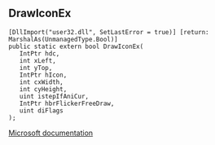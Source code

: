 ## DrawIconEx

```
[DllImport("user32.dll", SetLastError = true)] [return: MarshalAs(UnmanagedType.Bool)]
public static extern bool DrawIconEx(
   IntPtr hdc,
   int xLeft,
   int yTop,
   IntPtr hIcon,
   int cxWidth,
   int cyHeight,
   uint istepIfAniCur,
   IntPtr hbrFlickerFreeDraw,
   uint diFlags
);
```

[Microsoft documentation](https://docs.microsoft.com/en-us/windows/win32/api/winuser/nf-winuser-drawiconex)
